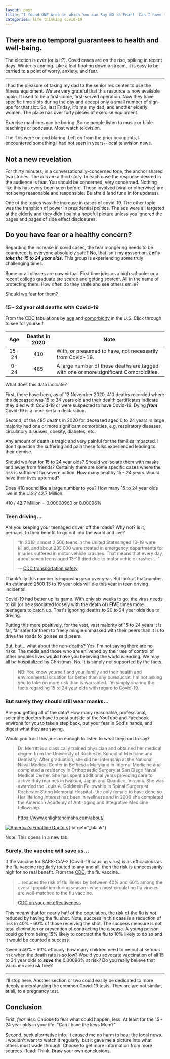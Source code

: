 ```yaml
---
layout: post
title: "I found ONE Area in which You can Say NO to Fear! 'Can I have the keys Mom?'"
categories: life thinking covid-19
---
```


## There are no temporal guarantees to health and well-being.

The election is over (or is it?).  Covid cases are on the rise, spiking in recent days.  Winter is coming.  Like a leaf floating down a stream, it is easy to be carried to a point of worry, anxiety, and fear.

----------------

I had the pleasure of taking my dad to the senior rec center to use the fitness equipment.  We are very grateful that this resource is now available again.  It used to be a first-come, first-served operation.  Now they have specific time slots during the day and accept only a small number of sign-ups for that slot.  So, last Friday, it's me, my dad, and another elderly women.  The place has over forty pieces of exercise equipment.

Exercise machines can be boring.  Some people listen to music or bible teachings or podcasts.  Most watch television.  

The TVs were on and blaring.  Left on from the prior occupants, I encountered something I had not seen in years--local television news.

## Not a new revelation

For thirty minutes, in a conversationally-concerned tone, the anchor shared two stories.  The ads are a third story.  In each case the response desired in the audience is fear.  You should be concerned, very concerned.  Nothing like this has every been seen before.  Those involved (viral or otherwise) are not being reasonable and responsible.  Be afraid (and tune in for updates).

One of the topics was the increase in cases of covid-19.  The other topic was the transition of power in presidential politics.  The ads were all targeted at the elderly and they didn't paint a hopeful picture unless you ignored the pages and pages of side effect disclosures.

## Do you have fear or a healthy concern?

Regarding the increase in covid cases, the fear mongering needs to be countered.  Is everyone absolutely safe?  No, that isn't my asssertion.  ___Let's take the 15 to 24 year olds.___  This group is experiencing some truly challenging times.  

Some or all classes are now virtual.  First time jobs as a high schooler or a recent college graduate are scarce and getting scarcer.  All in the name of protecting them.  How often do they smile and see others smile?

Should we fear for them?

### 15 - 24 year old deaths with Covid-19

From the CDC tabulations by [age](https://www.cdc.gov/nchs/nvss/vsrr/covid_weekly/index.htm#AgeAndSex) and [comorbidity](https://www.cdc.gov/nchs/nvss/vsrr/covid_weekly/index.htm#Comorbidities) in the U.S.  Click through to see for yourself.

| Age   | Deaths in 2020  | Note                                                   |
| :---: | :-------------: | ------------------------------------------------------ |
| 15-24 |  410 | With, or presumed to have, not necessarily from Covid-19.  |
|  0-24 |  485 | A large number of these deaths are tagged with one or more significant Comorbidities. |

What does this data indicate?  

First, there have been, as of 12 November 2020, 410 deaths recorded where the deceased was 15 to 24 years old and their dealth certificates indicate they died with Covid-19 or were suspected to have Covid-19.  Dying ___from___ Covid-19 is a more certain declaration.  

Second, of the 485 deaths in 2020 for deceased aged 0 to 24 years, a large majority had one or more significant comorbities, e.g. respiratory diseases, circulatory diseases, obesity, diabetes, etc.  

Any amount of death is tragic and very painful for the families impacted.  I don't question the suffering and pain these folks experienced leading to their demise.  

Should we fear for 15 to 24 year olds?  Should we isolate them with masks and away from friends?  Certainly there are some specific cases where the risk is sufficient for severe action.  How many healthy 15 - 24 years should have their lives upturned?

Does 410 sound like a large number to you?  How many 15 to 24 year olds live in the U.S.?  42.7 Million.

410 / 42.7 Million = 0.00000960 or 0.00096%

### Teen driving...

Are you keeping your teenaged driver off the roads?  Why not?  Is it, perhaps, to their benefit to go out into the world and live?

> “In 2018, almost 2,500 teens in the United States aged 13–19 were killed, and about 285,000 were treated in emergency departments for injuries suffered in motor vehicle crashes.  That means that every day, about seven teens aged 13–19 died due to motor vehicle crashes....”
>
> -- [CDC transportation safety](https://www.cdc.gov/transportationsafety/teen_drivers/teendrivers_factsheet.html)

Thankfully this number is improving year over year.  But look at that number.  An estimated 2500 13 to 19 year olds will die this year in teen driving incidents!

Covid-19 had better up its game.  With only six weeks to go, the virus needs to kill (or be associated loosely with the death of) __FIVE__ times more teenagers to catch up.  That's ignoring deaths to 20 to 24 year olds due to driving.

Putting this more positively, for the vast, vast majority of 15 to 24 years it is far, far safer for them to freely mingle unmasked with their peers than it is to drive the roads to go see said peers.  

But, but... what about the non-deaths?  Yes.  I'm not saying there are no risks.  The media and those who are enlivened by their use of control of other peoples lives would have you believing the world is ending.  We may all be hospitalized by Christmas.  No.  It is simply not supported by the facts.

> NB:  You know yourself and your family and their health and environmental situation far better than any bureaucrat.  I'm not asking you to take on more risk than is warranted.  I'm simply sharing the facts regarding 15 to 24 year olds with regard to Covid-19.

### But surely they should still wear masks...

Are you getting all of the data?  How many reasonable, professional, scientific doctors have to post outside of the YouTube and Facebook environs for you to take a step back, put your fear in God's hands, and digest what they are saying.

Would you trust this person enough to listen to what they had to say?

> Dr. Merritt is a classically trained physician and obtained her medical degree from the University of Rochester School of Medicine and Dentistry. After graduation, she did her internship at the National Naval Medical Center in Bethesda Maryland in Internal Medicine and completed a residency in Orthopaedic Surgery at San Diego Naval Medical Center. She has spent additional years providing care to active duty marines in Iwakuni, Japan and Quantico, Virginia. She was awarded the Louis A. Goldstein Fellowship in Spinal Surgery at Rochester String Memorial Hospital– the only female to have done so. Her life long interest has been in wellness and in 2006 she completed the American Academy of Anti-aging and Integrative Medicine fellowship.
>
> https://www.enlightenomaha.com/about/

[![America's Frontline Doctors](https://static-3.bitchute.com/live/cover_images/Niu5oUDk3EoI/nS1rG4IFFyPw_640x360.jpg)](https://seed126.bitchute.com/Niu5oUDk3EoI/nS1rG4IFFyPw.mp4 "Masks: The Science & Myths"){:target="_blank"}

Note:  This opens in a new tab.

### Surely, the vaccine will save us...

If the vaccine for SARS-CoV-2 (Covid-19 causing virus) is as efficacious as the flu vaccine regularly touted to any and all, then the risk is unnecessarily high for no real benefit.  From the [CDC](https://www.cdc.gov/flu/vaccines-work/vaccineeffect.htm), the flu vaccine...

> ...reduces the risk of flu illness by between 40% and 60% among the overall population during seasons when most circulating flu viruses are well-matched to the flu vaccine.
>
> [CDC on vaccine effectiveness](https://www.cdc.gov/flu/vaccines-work/vaccineeffect.htm)

This means that for nearly half of the population, the risk of the flu is not reduced by having the flu shot.  Note, success in this case is a reduction of risk in 40% - 60% of those receiving the shot.  The success measure is not total elimination or prevention of contracting the disease.  A young person could go from being 15% likely to contract the flu to 10% likely to do so and it would be counted a success.  

Given a 40% - 60% efficacy, how many children need to be put at serious risk when the death rate is so low?  Would you advocate vaccination of all 15 to 24 year olds to ___save___ the 0.00096% at risk?  Do you really believe that vaccines are risk free?

------------------

I'll stop here.  Another section or two could easily be dedicated to more deeply understanding the common Covid-19 tests.  They are are not similar, at all, to a pregnancy test.

## Conclusion

First, _fear_ less.  Choose to fear what could happen, less.  At least for the 15 - 24 year olds in your life.  "Can I have the keys Mom?"

Second, seek alternative info.  It caused me no harm to hear the local news.  I wouldn't want to watch it regularly, but it gave me a picture into what others must wade through.  Choose to get more information from more sources.  Read.  Think.  Draw your own conclusions.

